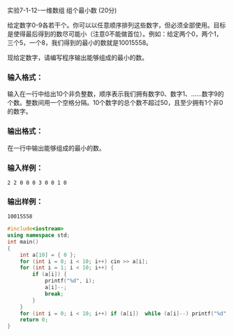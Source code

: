 实验7-1-12-一维数组 组个最小数 (20分)

给定数字0-9各若干个。你可以以任意顺序排列这些数字，但必须全部使用。目标是使得最后得到的数尽可能小（注意0不能做首位）。例如：给定两个0，两个1，三个5，一个8，我们得到的最小的数就是10015558。

现给定数字，请编写程序输出能够组成的最小的数。

### 输入格式：

输入在一行中给出10个非负整数，顺序表示我们拥有数字0、数字1、……数字9的个数。整数间用一个空格分隔。10个数字的总个数不超过50，且至少拥有1个非0的数字。

### 输出格式：

在一行中输出能够组成的最小的数。

### 输入样例：

```in
2 2 0 0 0 3 0 0 1 0
```

### 输出样例：

```out
10015558
```



```c++
#include<iostream>
using namespace std;
int main()
{
	int a[10] = { 0 };
	for (int i = 0; i < 10; i++) cin >> a[i];
	for (int i = 1; i < 10; i++) {
		if (a[i]) {
			printf("%d", i);
			a[i]--;
			break;
		}
	}
	for (int i = 0; i < 10; i++) if (a[i])	while (a[i]--) printf("%d", i);
	return 0;
}
```


